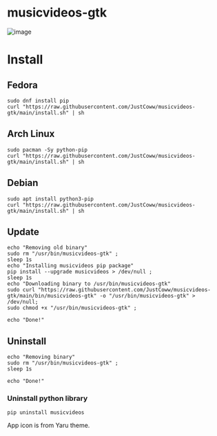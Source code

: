 # musicvideos-gtk

![image](https://user-images.githubusercontent.com/68345611/169414982-e716c322-4de6-4149-ac8d-1eb697ebb4be.png)


# Install

## Fedora
```shell
sudo dnf install pip
curl "https://raw.githubusercontent.com/JustCoww/musicvideos-gtk/main/install.sh" | sh
```

## Arch Linux
```shell
sudo pacman -Sy python-pip
curl "https://raw.githubusercontent.com/JustCoww/musicvideos-gtk/main/install.sh" | sh
```

## Debian
```shell
sudo apt install python3-pip
curl "https://raw.githubusercontent.com/JustCoww/musicvideos-gtk/main/install.sh" | sh
```

## Update
```shell
echo "Removing old binary"
sudo rm "/usr/bin/musicvideos-gtk" ;
sleep 1s
echo "Installing musicvideos pip package"
pip install --upgrade musicvideos > /dev/null ;
sleep 1s
echo "Downloading binary to /usr/bin/musicvideos-gtk"
sudo curl "https://raw.githubusercontent.com/JustCoww/musicvideos-gtk/main/bin/musicvideos-gtk" -o "/usr/bin/musicvideos-gtk" > /dev/null;
sudo chmod +x "/usr/bin/musicvideos-gtk" ;

echo "Done!"
```

## Uninstall
```shell
echo "Removing binary"
sudo rm "/usr/bin/musicvideos-gtk" ;
sleep 1s

echo "Done!"
```
### Uninstall python library
```shell
pip uninstall musicvideos
```

App icon is from Yaru theme.
